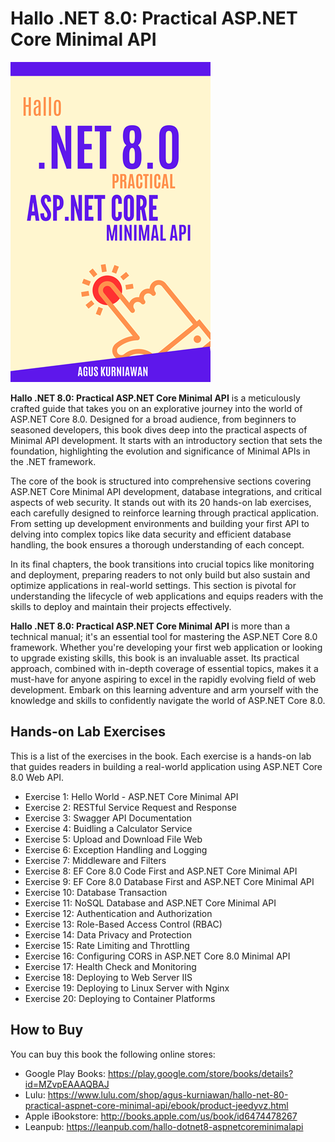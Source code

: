 # Hallo .NET 8.0: Practical ASP.NET Core Minimal API

<img src="images/thumbnail.png"  width="320">

**Hallo .NET 8.0: Practical ASP.NET Core Minimal API** is a meticulously crafted guide that takes you on an explorative journey into the world of ASP.NET Core 8.0. Designed for a broad audience, from beginners to seasoned developers, this book dives deep into the practical aspects of Minimal API development. It starts with an introductory section that sets the foundation, highlighting the evolution and significance of Minimal APIs in the .NET framework. 

The core of the book is structured into comprehensive sections covering ASP.NET Core Minimal API development, database integrations, and critical aspects of web security. It stands out with its 20 hands-on lab exercises, each carefully designed to reinforce learning through practical application. From setting up development environments and building your first API to delving into complex topics like data security and efficient database handling, the book ensures a thorough understanding of each concept. 

In its final chapters, the book transitions into crucial topics like monitoring and deployment, preparing readers to not only build but also sustain and optimize applications in real-world settings. This section is pivotal for understanding the lifecycle of web applications and equips readers with the skills to deploy and maintain their projects effectively.

**Hallo .NET 8.0: Practical ASP.NET Core Minimal API** is more than a technical manual; it's an essential tool for mastering the ASP.NET Core 8.0 framework. Whether you're developing your first web application or looking to upgrade existing skills, this book is an invaluable asset. Its practical approach, combined with in-depth coverage of essential topics, makes it a must-have for anyone aspiring to excel in the rapidly evolving field of web development. Embark on this learning adventure and arm yourself with the knowledge and skills to confidently navigate the world of ASP.NET Core 8.0.

## Hands-on Lab Exercises
This is a list of the exercises in the book. Each exercise is a hands-on lab that guides readers in building a real-world application using ASP.NET Core 8.0 Web API.

* Exercise 1: Hello World - ASP.NET Core Minimal API
* Exercise 2: RESTful Service Request and Response
* Exercise 3: Swagger API Documentation
* Exercise 4: Buidling a Calculator Service
* Exercise 5: Upload and Download File Web
* Exercise 6: Exception Handling and Logging
* Exercise 7: Middleware and Filters
* Exercise 8: EF Core 8.0 Code First and ASP.NET Core Minimal API
* Exercise 9: EF Core 8.0 Database First and ASP.NET Core Minimal API
* Exercise 10: Database Transaction
* Exercise 11: NoSQL Database and ASP.NET Core Minimal API
* Exercise 12: Authentication and Authorization
* Exercise 13: Role-Based Access Control (RBAC)
* Exercise 14: Data Privacy and Protection
* Exercise 15: Rate Limiting and Throttling
* Exercise 16: Configuring CORS in ASP.NET Core 8.0 Minimal API
* Exercise 17: Health Check and Monitoring
* Exercise 18: Deploying to Web Server IIS
* Exercise 19: Deploying to Linux Server with Nginx
* Exercise 20: Deploying to Container Platforms

## How to Buy

You can buy this book the following online stores:

* Google Play Books: https://play.google.com/store/books/details?id=MZvpEAAAQBAJ
* Lulu: https://www.lulu.com/shop/agus-kurniawan/hallo-net-80-practical-aspnet-core-minimal-api/ebook/product-jeedyvz.html
* Apple iBookstore: http://books.apple.com/us/book/id6474478267
* Leanpub: https://leanpub.com/hallo-dotnet8-aspnetcoreminimalapi 
